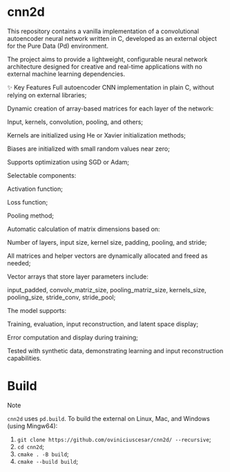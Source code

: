 # cnn2d
This repository contains a vanilla implementation of a convolutional autoencoder neural network written in C, developed as an external object for the Pure Data (Pd) environment.

The project aims to provide a lightweight, configurable neural network architecture designed for creative and real-time applications with no external machine learning dependencies.

✨ Key Features
Full autoencoder CNN implementation in plain C, without relying on external libraries;

Dynamic creation of array-based matrices for each layer of the network:

Input, kernels, convolution, pooling, and others;

Kernels are initialized using He or Xavier initialization methods;

Biases are initialized with small random values near zero;

Supports optimization using SGD or Adam;

Selectable components:

Activation function;

Loss function;

Pooling method;

Automatic calculation of matrix dimensions based on:

Number of layers, input size, kernel size, padding, pooling, and stride;

All matrices and helper vectors are dynamically allocated and freed as needed;

Vector arrays that store layer parameters include:

input_padded, convolv_matriz_size, pooling_matriz_size, kernels_size, pooling_size, stride_conv, stride_pool;

The model supports:

Training, evaluation, input reconstruction, and latent space display;

Error computation and display during training;

Tested with synthetic data, demonstrating learning and input reconstruction capabilities.


# Build
> [!NOTE]
`cnn2d` uses `pd.build`. To build the external on Linux, Mac, and Windows (using Mingw64):

1. `git clone https://github.com/oviniciuscesar/cnn2d/ --recursive`;
2. `cd cnn2d`;
4. `cmake . -B build`;
5. `cmake --build build`;
